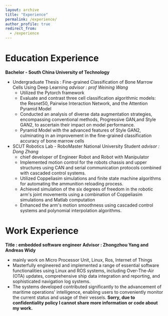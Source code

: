 ```yaml
---
layout: archive
title: "Experience"
permalink: /experience/
author_profile: true
redirect_from:
  - /experience
---
```


Education Experience
====================
**Bachelor - South China University of Technology**
- Undergraduate Thesis : Fine-grained Classification of Bone Marrow Cells Using Deep Learning *advisor : prof Weining Wang*
    - Utilized the Pytorch framework
    - Evaluate and contrast three cell classification algorithmic models: the Resnet50, Pairwise Interaction Network, and the Attention Pyramid Model
    - Conducted an analysis of diverse data augmentation strategies, encompassing conventional methods, Progressive GAN,and Style GAN2, to ascertain their impact on model performance.
    - Pyramid Model with the advanced features of Style GAN2, culminating in an improvement in the fine-grained classification accuracy of bone marrow cells
- SCUT Robotics Lab - RoboMaster National University Student *advisor : Dong Zhang*
    - chief developer of Engineer Robot and Robot with Manipulator
    - Implemented motion control for the robots chassis and upper structures using CAN and serial communication protocols combined with cascaded control systems.
    - Utilized Coppeliasim simulations and finite state machine algorithms for automating the ammunition reloading process.
    -  Achieved simulation of the six degrees of freedom in the robotic arm's joint movements using a combination of Coppeliasim simulations and Matlab computation
    - Enhanced the arm's motion smoothness using cascaded control systems and polynomial interpolation algorithms.

Work Experience
===============
**Title : embedded software engineer**
**Advisor : Zhongzhou Yang and Andreas Widy**
- mainly work on Micro Processor Unit, Linux, Ros, Internet of Things
- Masterfully engineered and implemented a range of essential software functionalities using Linux and ROS systems,
including Over-The-Air (OTA) updates, comprehensive ship data integration and reporting, and sophisticated navigation log systems.
- The systems developed contributed significantly to the advancement of maritime operations' intelligence, enabling users to conveniently monitor the current status and usage of their vessels.
**Sorry, due to confidentiality policy I cannot share more information or code about my work.**
